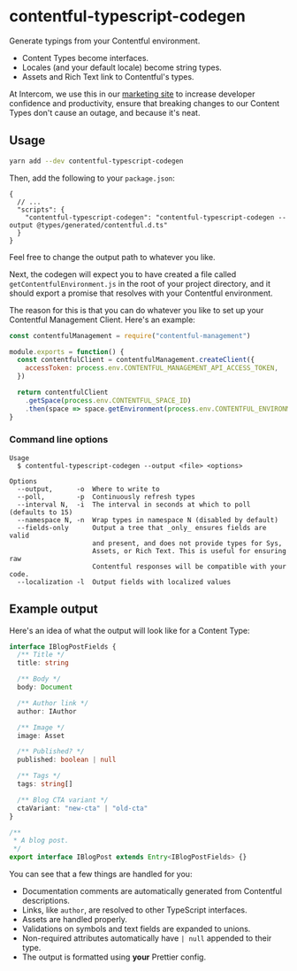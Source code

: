 # contentful-typescript-codegen

Generate typings from your Contentful environment.

- Content Types become interfaces.
- Locales (and your default locale) become string types.
- Assets and Rich Text link to Contentful's types.

At Intercom, we use this in our [marketing site] to increase developer confidence and productivity,
ensure that breaking changes to our Content Types don't cause an outage, and because it's neat.

[marketing site]: https://www.intercom.com

## Usage

```sh
yarn add --dev contentful-typescript-codegen
```

Then, add the following to your `package.json`:

```jsonc
{
  // ...
  "scripts": {
    "contentful-typescript-codegen": "contentful-typescript-codegen --output @types/generated/contentful.d.ts"
  }
}
```

Feel free to change the output path to whatever you like.

Next, the codegen will expect you to have created a file called `getContentfulEnvironment.js` in the
root of your project directory, and it should export a promise that resolves with your Contentful
environment.

The reason for this is that you can do whatever you like to set up your Contentful Management
Client. Here's an example:

```js
const contentfulManagement = require("contentful-management")

module.exports = function() {
  const contentfulClient = contentfulManagement.createClient({
    accessToken: process.env.CONTENTFUL_MANAGEMENT_API_ACCESS_TOKEN,
  })

  return contentfulClient
    .getSpace(process.env.CONTENTFUL_SPACE_ID)
    .then(space => space.getEnvironment(process.env.CONTENTFUL_ENVIRONMENT))
}
```

### Command line options

```
Usage
  $ contentful-typescript-codegen --output <file> <options>

Options
  --output,      -o  Where to write to
  --poll,        -p  Continuously refresh types
  --interval N,  -i  The interval in seconds at which to poll (defaults to 15)
  --namespace N, -n  Wrap types in namespace N (disabled by default)
  --fields-only      Output a tree that _only_ ensures fields are valid
                     and present, and does not provide types for Sys,
                     Assets, or Rich Text. This is useful for ensuring raw
                     Contentful responses will be compatible with your code.
  --localization -l  Output fields with localized values
```

## Example output

Here's an idea of what the output will look like for a Content Type:

```ts
interface IBlogPostFields {
  /** Title */
  title: string

  /** Body */
  body: Document

  /** Author link */
  author: IAuthor

  /** Image */
  image: Asset

  /** Published? */
  published: boolean | null

  /** Tags */
  tags: string[]

  /** Blog CTA variant */
  ctaVariant: "new-cta" | "old-cta"
}

/**
 * A blog post.
 */
export interface IBlogPost extends Entry<IBlogPostFields> {}
```

You can see that a few things are handled for you:

- Documentation comments are automatically generated from Contentful descriptions.
- Links, like `author`, are resolved to other TypeScript interfaces.
- Assets are handled properly.
- Validations on symbols and text fields are expanded to unions.
- Non-required attributes automatically have `| null` appended to their type.
- The output is formatted using **your** Prettier config.
